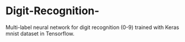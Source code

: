# Digit-Recognition-
Multi-label neural network for digit recognition (0-9) trained with Keras mnist dataset in Tensorflow.
